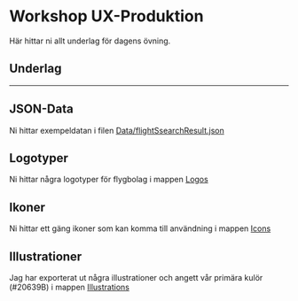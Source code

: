 # Workshop UX-Produktion

Här hittar ni allt underlag för dagens övning.

## Underlag

---

## JSON-Data

Ni hittar exempeldatan i filen [Data/flightSsearchResult.json](./Data/flightSsearchResult.json)

## Logotyper

Ni hittar några logotyper för flygbolag i mappen [Logos](./Logos)

## Ikoner

Ni hittar ett gäng ikoner som kan komma till användning i mappen [Icons](./Icons)

## Illustrationer

Jag har exporterat ut några illustrationer och angett vår primära kulör (#20639B) i mappen [Illustrations](./Illustrations)
